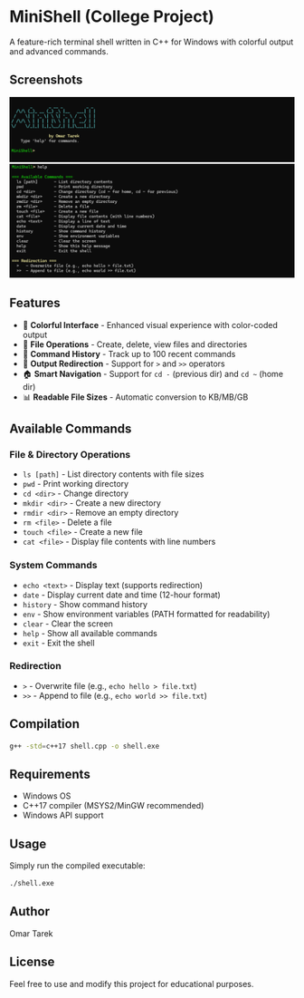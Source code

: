 # MiniShell (College Project)

A feature-rich terminal shell written in C++ for Windows with colorful output and advanced commands.

## Screenshots

![MiniShell Interface](images/Minishell_interface.png)
![MiniShell CMD](images/Minishell_CMD.png)

## Features

- 🎨 **Colorful Interface** - Enhanced visual experience with color-coded output
- 📁 **File Operations** - Create, delete, view files and directories
- 📝 **Command History** - Track up to 100 recent commands
- 🔄 **Output Redirection** - Support for `>` and `>>` operators
- 🏠 **Smart Navigation** - Support for `cd -` (previous dir) and `cd ~` (home dir)
- 📊 **Readable File Sizes** - Automatic conversion to KB/MB/GB

## Available Commands

### File & Directory Operations
- `ls [path]` - List directory contents with file sizes
- `pwd` - Print working directory
- `cd <dir>` - Change directory
- `mkdir <dir>` - Create a new directory
- `rmdir <dir>` - Remove an empty directory
- `rm <file>` - Delete a file
- `touch <file>` - Create a new file
- `cat <file>` - Display file contents with line numbers

### System Commands
- `echo <text>` - Display text (supports redirection)
- `date` - Display current date and time (12-hour format)
- `history` - Show command history
- `env` - Show environment variables (PATH formatted for readability)
- `clear` - Clear the screen
- `help` - Show all available commands
- `exit` - Exit the shell

### Redirection
- `>` - Overwrite file (e.g., `echo hello > file.txt`)
- `>>` - Append to file (e.g., `echo world >> file.txt`)

## Compilation

```bash
g++ -std=c++17 shell.cpp -o shell.exe
```

## Requirements

- Windows OS
- C++17 compiler (MSYS2/MinGW recommended)
- Windows API support

## Usage

Simply run the compiled executable:

```bash
./shell.exe
```

## Author

Omar Tarek

## License

Feel free to use and modify this project for educational purposes.
